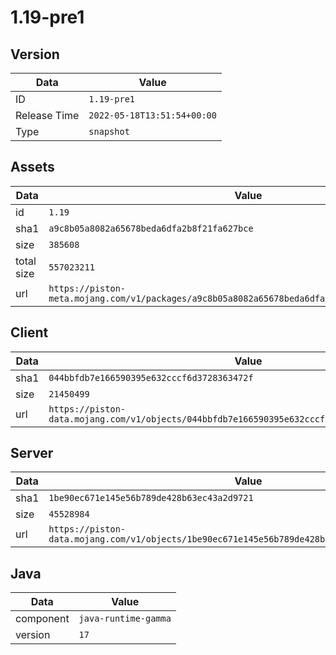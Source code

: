 # 1.19-pre1

## Version

|**Data**        | **Value**                 |
|----------------|-------------------------|
| ID   | ```1.19-pre1```   |
| Release Time   | ```2022-05-18T13:51:54+00:00```   |
| Type   | ```snapshot```   |

## Assets

|**Data**        | **Value**                 |
|----------------|-------------------------|
| id   | ```1.19```   |
| sha1   | ```a9c8b05a8082a65678beda6dfa2b8f21fa627bce```   |
| size   | ```385608```   |
| total size  | ```557023211```  |
| url       | ```https://piston-meta.mojang.com/v1/packages/a9c8b05a8082a65678beda6dfa2b8f21fa627bce/1.19.json``` |

## Client

|**Data**        | **Value**                 |
|----------------|-------------------------|
| sha1   | ```044bbfdb7e166590395e632cccf6d3728363472f```   |
| size   | ```21450499```   |
| url       | ```https://piston-data.mojang.com/v1/objects/044bbfdb7e166590395e632cccf6d3728363472f/client.jar``` |

## Server

|**Data**        | **Value**                 |
|----------------|-------------------------|
| sha1   | ```1be90ec671e145e56b789de428b63ec43a2d9721```   |
| size   | ```45528984```   |
| url       | ```https://piston-data.mojang.com/v1/objects/1be90ec671e145e56b789de428b63ec43a2d9721/server.jar``` |

## Java

|**Data**        | **Value**                 |
|----------------|-------------------------|
| component   | ```java-runtime-gamma```   |
| version   | ```17```   |